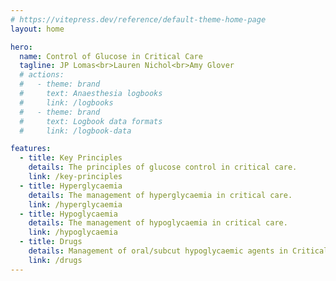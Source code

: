 ```yaml
---
# https://vitepress.dev/reference/default-theme-home-page
layout: home

hero:
  name: Control of Glucose in Critical Care
  tagline: JP Lomas<br>Lauren Nichol<br>Amy Glover
  # actions:
  #   - theme: brand
  #     text: Anaesthesia logbooks
  #     link: /logbooks
  #   - theme: brand
  #     text: Logbook data formats
  #     link: /logbook-data

features:
  - title: Key Principles
    details: The principles of glucose control in critical care.
    link: /key-principles
  - title: Hyperglycaemia
    details: The management of hyperglycaemia in critical care.
    link: /hyperglycaemia
  - title: Hypoglycaemia
    details: The management of hypoglycaemia in critical care.
    link: /hypoglycaemia
  - title: Drugs
    details: Management of oral/subcut hypoglycaemic agents in Critical Care
    link: /drugs
---
```


